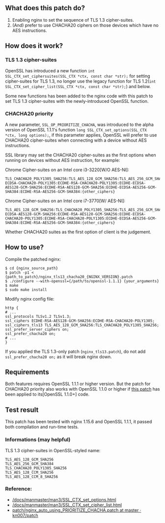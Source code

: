 ## What does this patch do?

1. Enabling nginx to set the sequence of TLS 1.3 cipher-suites.
2. (And) prefer to use CHACHA20 ciphers on those devices which have no AES instructions.

## How does it work?

### TLS 1.3 cipher-suites

OpenSSL has introduced a new function `int SSL_CTX_set_ciphersuites(SSL_CTX *ctx, const char *str);` for setting cipher-suites for TLS 1.3, no longer use the legacy function for TLS 1.2(`int SSL_CTX_set_cipher_list(SSL_CTX *ctx, const char *str);`) and below.

Some new functions has been added to the nginx code with this patch to set TLS 1.3 cipher-suites with the newly-introduced OpenSSL function.

### CHACHA20 priority

A new parameter, `SSL_OP_PRIORITIZE_CHACHA`, was introduced to the alpha version of OpenSSL 1.1.1's function `long SSL_CTX_set_options(SSL_CTX *ctx, long options);`, if this parameter applies, OpenSSL will prefer to use CHACHA20 cipher-suites when connecting with a device without AES instructions.

SSL library may set the CHACHA20 cipher-suites as the first options when running on devices without AES instruction, for example:

Chrome Cipher-suites on an Intel core i3-3220[W/O AES-NI]:

```
TLS_CHACHA20_POLY1305_SHA256:TLS_AES_128_GCM_SHA256:TLS_AES_256_GCM_SHA384:ECDHE-ECDSA-CHACHA20-POLY1305:ECDHE-RSA-CHACHA20-POLY1305:ECDHE-ECDSA-AES128-GCM-SHA256:ECDHE-RSA-AES128-GCM-SHA256:ECDHE-ECDSA-AES256-GCM-SHA384:ECDHE-RSA-AES256-GCM-SHA384:{other_ciphers}
```

Chrome Cipher-suites on an Intel core i7-3770[W/ AES-NI]:

```
TLS_AES_128_GCM_SHA256:TLS_CHACHA20_POLY1305_SHA256:TLS_AES_256_GCM_SHA384:ECDHE-ECDSA-AES128-GCM-SHA256:ECDHE-RSA-AES128-GCM-SHA256:ECDHE-ECDSA-CHACHA20-POLY1305:ECDHE-RSA-CHACHA20-POLY1305:ECDHE-ECDSA-AES256-GCM-SHA384:ECDHE-RSA-AES256-GCM-SHA384:{other_ciphers}
```
Whether CHACHA20 suites as the first option of client is the judgement.

## How to use?

Compile the patched nginx:

```
$ cd {nginx_source_path}
$ patch -p1 < {path_to_patch}/nginx_tls13_chacha20_{NGINX_VERSION}.patch
$ ./configure --with-openssl={/path/to/openssl-1.1.1} {your_arguments}
$ make
$ sudo make install
```
Modify nginx config file:

```
http {
# ...
ssl_protocols TLSv1.2 TLSv1.3;
ssl_ciphers ECDHE-RSA-AES128-GCM-SHA256:ECDHE-RSA-CHACHA20-POLY1305;
ssl_ciphers_tls13 TLS_AES_128_GCM_SHA256:TLS_CHACHA20_POLY1305_SHA256;
ssl_prefer_server_ciphers on;
ssl_prefer_chacha20 on;
# ...
}
```

If you applied the TLS 1.3-only patch (`nginx_tls13.patch`), do not add `ssl_prefer_chacha20 on;` as it will break nginx down.

## Requirements

Both features requires OpenSSL 1.1.1 or higher version. But the patch for CHACHA20 priority also works with OpenSSL 1.1.0 or higher if [this patch](https://github.com/Hardrain980/openssl-1.1.0-patch) has been applied to its[OpenSSL 1.1.0+] code.

## Test result

This patch has been tested with nginx 1.15.6 and OpenSSL 1.1.1, it passed both compilation and run-time tests.

### Informations (may helpful)

TLS 1.3 cipher-suites in OpenSSL-styled name:

```
TLS_AES_128_GCM_SHA256
TLS_AES_256_GCM_SHA384
TLS_CHACHA20_POLY1305_SHA256
TLS_AES_128_CCM_SHA256
TLS_AES_128_CCM_8_SHA256
```

### Reference:

- [/docs/manmaster/man3/SSL_CTX_set_options.html](https://www.openssl.org/docs/manmaster/man3/SSL_CTX_set_options.html)
- [/docs/manmaster/man3/SSL_CTX_set_cipher_list.html](https://www.openssl.org/docs/manmaster/man3/SSL_CTX_set_cipher_list.html)
- [patch/nginx_auto_using_PRIORITIZE_CHACHA.patch at master · kn007/patch](https://github.com/kn007/patch/blob/master/nginx_auto_using_PRIORITIZE_CHACHA.patch)
